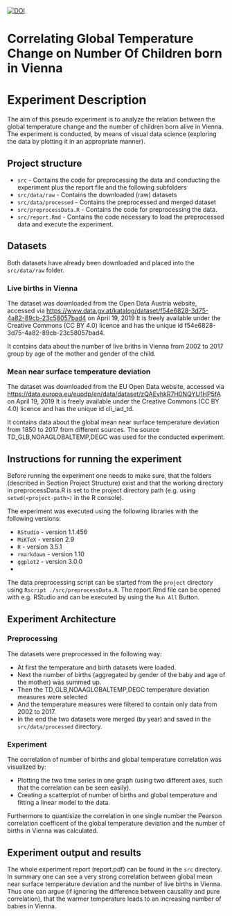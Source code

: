 
[![DOI](https://zenodo.org/badge/125386835.svg)](https://zenodo.org/badge/latestdoi/125386835)

# Correlating Global Temperature Change on Number Of Children born in Vienna

# Experiment Description

The aim of this pseudo experiment is to analyze the relation between the global temperature change and the number of children born alive in Vienna.
The experiment is conducted, by means of visual data science (exploring the data by plotting it in an appropriate manner).

## Project structure

* `src` - Contains the code for preprocessing the data and conducting the experiment plus the report file and the following subfolders
* `src/data/raw` - Contains the downloaded (raw) datasets
* `src/data/processed` - Contains the preprocessed and merged dataset
* `src/preprocessData.R` - Contains the code for preprocessing the data.
* `src/report.Rmd` - Contains the code necessary to load the preprocessed data and execute the experiment.

## Datasets
Both datasets have already been downloaded and placed into the `src/data/raw` folder.

### Live births in Vienna

The dataset was downloaded from the Open Data Austria website, accessed via https://www.data.gv.at/katalog/dataset/f54e6828-3d75-4a82-89cb-23c58057bad4 on April 19, 2019
It is freely available under the Creative Commons (CC BY 4.0) licence and has the unique id f54e6828-3d75-4a82-89cb-23c58057bad4.

It contains data about the number of live briths in Vienna from 2002 to 2017 group by age of the mother and gender of the child.

### Mean near surface temperature deviation 

The dataset was downloaded from the EU Open Data website, accessed via https://data.europa.eu/euodp/en/data/dataset/zQAEvhkR7H0NQYU1HP5fA on April 19, 2019
It is freely available under the Creative Commons (CC BY 4.0) licence and has the unique id cli_iad_td.

It contains data about the global mean near surface temperature deviation from 1850 to 2017 from different sources. The source TD_GLB,NOAAGLOBALTEMP,DEGC was used for the conducted experiment.


## Instructions for running the experiment

Before running the experiment one needs to make sure, that the folders (described in Section Project Structure) exist and that the working directory in preprocessData.R is set to the project directory path (e.g. using `setwd(<project-path>)` in the R console).

The experiment was executed using the following libraries with the following versions:
* `RStudio` - version 1.1.456
* `MiKTeX` - version 2.9
* `R` - version 3.5.1
* `rmarkdown` - version 1.10
* `ggplot2` - version 3.0.0
* 

The data preprocessing script can be started from the `project` directory using `Rscript ./src/preprocessData.R`.
The report.Rmd file can be opened with e.g. RStudio and can be executed by using the `Run All` Button.

## Experiment Architecture
### Preprocessing
The datasets were preprocessed in the following way:
* At first the temperature and birth datasets were loaded.
* Next the number of births (aggregated by gender of the baby and age of the mother) was summed up.
* Then the TD_GLB,NOAAGLOBALTEMP,DEGC temperature deviation measures were selected
* And the temperature measures were filtered to contain only data from 2002 to 2017.
* In the end the two datasets were merged (by year) and saved in the `src/data/processed` directory.

### Experiment
The correlation of number of births and global temperature correlation was visualized by:
* Plotting the two time series in one graph (using two different axes, such that the correlation can be seen easily).
* Creating a scatterplot of number of births and global temperature and fitting a linear model to the data.

Furthermore to quantisize the correlation in one single number the Pearson correlation coefficent of the global temperature deviation and the number of births in Vienna was calculated.

## Experiment output and results
The whole experiment report (report.pdf) can be found in the `src` directory.
In summary one can see a very strong correlation between global mean near surface temperature deviation and the number of live births in Vienna.
Thus one can argue (if ignoring the difference between causality and pure correlation), that the warmer temperature leads to an increasing number of babies in Vienna.
